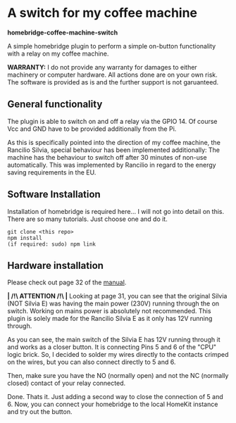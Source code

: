 # A switch for my coffee machine
**homebridge-coffee-machine-switch**

A simple homebridge plugin to perform a simple on-button functionality with a relay on my coffee machine.

**WARRANTY:** I do not provide any warranty for damages to either machinery or computer hardware. All actions done are on your own risk. The software is provided as is and the further support is not garuanteed. 

## General functionality
The plugin is able to switch on and off a relay via the GPIO 14. 
Of course Vcc and GND have to be provided additionally from the Pi. 



As this is specifically pointed into the direction of my coffee machine, the Rancilio Silvia, special behaviour has been implemented additionally: 
The machine has the behaviour to switch off after 30 minutes of non-use automatically. This was implemented by Rancilio in regard to the energy saving requirements in the EU. 

## Software Installation 
Installation of homebridge is required here... I will not go into detail on this. There are so many tutorials. Just choose one and do it.

```
git clone <this repo>
npm install 
(if required: sudo) npm link
```

## Hardware installation
Please check out page 32 of the [manual](https://www.ranciliogroupna.com/filebin/images/Downloadables/User_Manuals/Homeline/Silvia_User_Manual_2017.PDF).

**| /!\ ATTENTION /!\ |** Looking at page 31, you can see that the original Silvia (NOT Silvia E) was having the main power (230V) running through the on switch. 
Working on mains power is absolutely not recommended. This plugin is solely made for the Rancilio Silvia E as it only has 12V running through.

As you can see, the main switch of the Silvia E has 12V running through it and works as a closer button. It is connecting Pins 5 and 6 of the "CPU" logic brick. 
So, I decided to solder my wires directly to the contacts crimped on the wires, but you can also connect directly to 5 and 6. 

Then, make sure you have the NO (normally open) and not the NC (normally closed) contact of your relay connected. 

Done. Thats it. Just adding a second way to close the connection of 5 and 6. 
Now, you can connect your homebridge to the local HomeKit instance and try out the button. 
